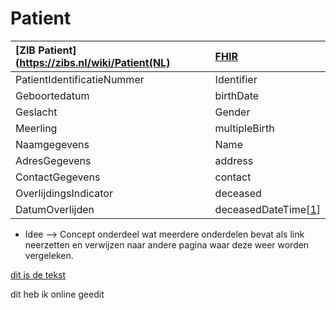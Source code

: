 # Patient

| [ZIB Patient](https://zibs.nl/wiki/Patient(NL) | [FHIR](https://www.hl7.org/fhir/patient.html) |
| :--- | :--- |
| PatientIdentificatieNummer | Identifier |
| Geboortedatum | birthDate |
| Geslacht | Gender |
| Meerling | multipleBirth |
| Naamgegevens | Name |
|AdresGegevens  | address |
| ContactGegevens | contact |
| OverlijdingsIndicator | deceased |
| DatumOverlijden | deceasedDateTime\[[1](Link_naar_pagina)\] |

* Idee --> Concept onderdeel wat meerdere onderdelen bevat als link neerzetten en verwijzen naar andere pagina waar deze weer worden vergeleken.

[dit is de tekst](http://kapitan.net)

dit heb ik online geedit

